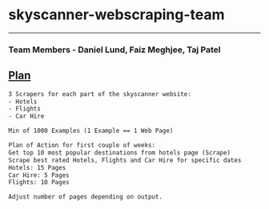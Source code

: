 # skyscanner-webscraping-team

 ---
### Team Members - Daniel Lund, Faiz Meghjee, Taj Patel

## <ins> Plan </ins>

```txt
3 Scrapers for each part of the skyscanner website: 
- Hotels
- Flights
- Car Hire

Min of 1000 Examples (1 Example == 1 Web Page)

Plan of Action for first couple of weeks: 
Get top 10 most popular destinations from hotels page (Scrape)
Scrape best rated Hotels, Flights and Car Hire for specific dates
Hotels: 15 Pages
Car Hire: 5 Pages
Flights: 10 Pages

Adjust number of pages depending on output. 
```
